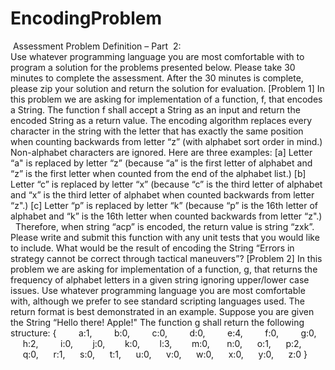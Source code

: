 # EncodingProblem

 Assessment Problem Definition – Part  2:
Use whatever programming language you are most comfortable with to program a solution for the problems presented below.
Please take 30 minutes to complete the assessment. After the 30 minutes is complete, please zip your solution and return the solution for evaluation.
[Problem 1] In this problem we are asking for implementation of a function, f, that encodes a String.
The function f shall accept a String as an input and return the encoded String as a return value.
The encoding algorithm replaces every character in the string with the letter that has exactly the same position when counting backwards from letter “z” (with alphabet sort order in mind.)
Non-alphabet characters are ignored.
Here are three examples:
[a] Letter “a" is replaced by letter “z” (because “a” is the first letter of alphabet and “z” is the first letter when counted from the end of the alphabet list.)
[b] Letter “c” is replaced by letter “x” (because “c” is the third letter of alphabet and “x” is the third letter of alphabet when counted backwards from letter “z".)
[c] Letter “p” is replaced by letter “k” (because “p” is the 16th letter of alphabet and “k” is the 16th letter when counted backwards from letter “z".)
 
Therefore, when string “acp” is encoded, the return value is string “zxk”.
Please write and submit this function with any unit tests that you would like to include.
What would be the result of encoding the String “Errors in strategy cannot be correct through tactical maneuvers”?
[Problem 2] In this problem we are asking for implementation of a function, g, that returns the frequency of alphabet letters in a given string ignoring upper/lower case issues.
Use whatever programming language you are most comfortable with, although we prefer to see standard scripting languages used.
The return format is best demonstrated in an example.
Suppose you are given the String “Hello there! Apple!"
The function g shall return the following structure:
{
        a:1,
        b:0,
        c:0,
        d:0,
        e:4,
        f:0,
        g:0,
        h:2,
        i:0,
       j:0,
       k:0,
       l:3,
       m:0,
      n:0,
     o:1,
     p:2,
     q:0,
     r:1,
     s:0,
     t:1,
     u:0,
     v:0,
     w:0,
     x:0,
     y:0,
     z:0
}
 
